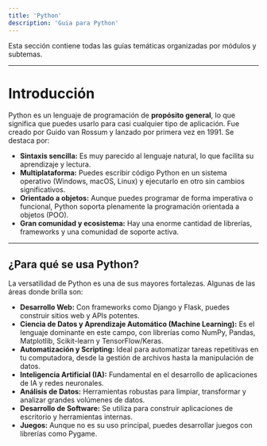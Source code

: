```yaml
---
title: 'Python'
description: 'Guia para Python'
---
```


Esta sección contiene todas las guías temáticas organizadas por módulos y subtemas.

---

# Introducción
Python es un lenguaje de programación de **propósito general**, lo que significa que puedes usarlo para casi cualquier tipo de aplicación. Fue creado por Guido van Rossum y lanzado por primera vez en 1991. Se destaca por:
- **Sintaxis sencilla:** Es muy parecido al lenguaje natural, lo que facilita su aprendizaje y lectura.
- **Multiplataforma:** Puedes escribir código Python en un sistema operativo (Windows, macOS, Linux) y ejecutarlo en otro sin cambios significativos.
- **Orientado a objetos:** Aunque puedes programar de forma imperativa o funcional, Python soporta plenamente la programación orientada a objetos (POO).
- **Gran comunidad y ecosistema:** Hay una enorme cantidad de librerías, frameworks y una comunidad de soporte activa.
---
## ¿Para qué se usa Python?
La versatilidad de Python es una de sus mayores fortalezas. Algunas de las áreas donde brilla son:
- **Desarrollo Web:** Con frameworks como Django y Flask, puedes construir sitios web y APIs potentes.
- **Ciencia de Datos y Aprendizaje Automático (Machine Learning):** Es el lenguaje dominante en este campo, con librerías como NumPy, Pandas, Matplotlib, Scikit-learn y TensorFlow/Keras.
- **Automatización y Scripting:** Ideal para automatizar tareas repetitivas en tu computadora, desde la gestión de archivos hasta la manipulación de datos.
- **Inteligencia Artificial (IA):** Fundamental en el desarrollo de aplicaciones de IA y redes neuronales.
- **Análisis de Datos:** Herramientas robustas para limpiar, transformar y analizar grandes volúmenes de datos.
- **Desarrollo de Software:** Se utiliza para construir aplicaciones de escritorio y herramientas internas.
- **Juegos:** Aunque no es su uso principal, puedes desarrollar juegos con librerías como Pygame.